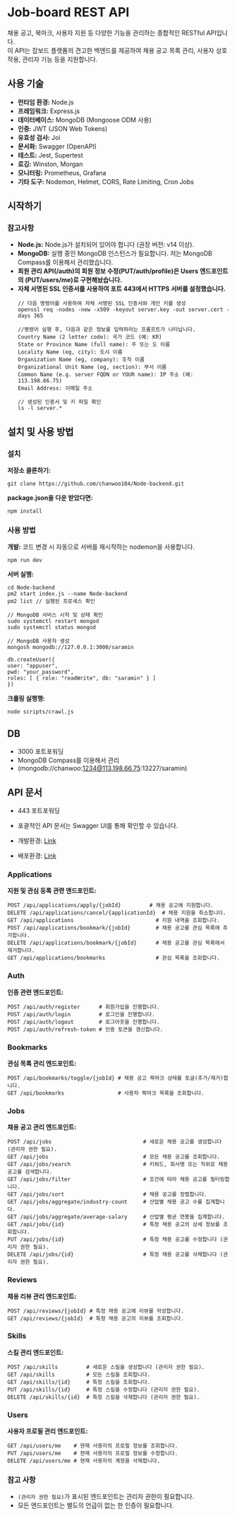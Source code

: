 # Job-board REST API

채용 공고, 북마크, 사용자 지원 등 다양한 기능을 관리하는 종합적인 RESTful API입니다.<br>
이 API는 잡보드 플랫폼의 견고한 백엔드를 제공하여 채용 공고 목록 관리, 사용자 상호작용, 관리자 기능 등을 지원합니다.

## 사용 기술

- **런타임 환경:** Node.js
- **프레임워크:** Express.js
- **데이터베이스:** MongoDB (Mongoose ODM 사용)
- **인증:** JWT (JSON Web Tokens)
- **유효성 검사:** Joi
- **문서화:** Swagger (OpenAPI)
- **테스트:** Jest, Supertest
- **로깅:** Winston, Morgan
- **모니터링:** Prometheus, Grafana
- **기타 도구:** Nodemon, Helmet, CORS, Rate Limiting, Cron Jobs

## 시작하기

### 참고사항

- **Node.js:** Node.js가 설치되어 있어야 합니다 (권장 버전: v14 이상).
- **MongoDB:** 실행 중인 MongoDB 인스턴스가 필요합니다. 저는 MongoDB Compass를 이용해서 관리했습니다.
- **회원 관리 API(/auth)의 회원 정보 수정(PUT/auth/profile)은 Users 엔드포인트의 (PUT/users/me)로 구현해놨습니다.**
- **자체 서명된 SSL 인증서를 사용하여 포트 443에서 HTTPS 서버를 설정했습니다.**
  ```
  // 다음 명령어를 사용하여 자체 서명된 SSL 인증서와 개인 키를 생성
  openssl req -nodes -new -x509 -keyout server.key -out server.cert -days 365

  //명령어 실행 후, 다음과 같은 정보를 입력하라는 프롬프트가 나타납니다.
  Country Name (2 letter code): 국가 코드 (예: KR)
  State or Province Name (full name): 주 또는 도 이름
  Locality Name (eg, city): 도시 이름
  Organization Name (eg, company): 조직 이름
  Organizational Unit Name (eg, section): 부서 이름
  Common Name (e.g. server FQDN or YOUR name): IP 주소 (예: 113.198.66.75)
  Email Address: 이메일 주소

  // 생성된 인증서 및 키 파일 확인
  ls -l server.*
  ```

## 설치 및 사용 방법

### 설치
  **저장소 클론하기:**
   ```
   git clone https://github.com/chanwoo184/Node-backend.git
   ``` 
  **package.json을 다운 받았다면:**
   ```
   npm install 
   ```

### 사용 방법

  **개발:**
  코드 변경 시 자동으로 서버를 재시작하는 nodemon을 사용합니다.
  ```
  npm run dev
  ```
  **서버 실행:**
  ```
  cd Node-backend
  pm2 start index.js --name Node-backend
  pm2 list // 실행된 프로세스 확인

  // MongoDB 서비스 시작 및 상태 확인
  sudo systemctl restart mongod
  sudo systemctl status mongod

  // MongoDB 사용자 생성
  mongosh mongodb://127.0.0.1:3000/saramin

  db.createUser({
  user: "appuser",
  pwd: "your_password",
  roles: [ { role: "readWrite", db: "saramin" } ]
  })

  ```
  **크롤링 실행행:**
  ```
  node scripts/crawl.js
  ```
## DB
- 3000 포트포워딩
- MongoDB Compass를 이용해서 관리
- (mongodb://chanwoo:1234@113.198.66.75:13227/saramin)

## API 문서
- 443 포트포워딩
- 포괄적인 API 문서는 Swagger UI를 통해 확인할 수 있습니다.

- 개발환경: [Link](http://localhost:3000/api-docs)
- 배포환경: [Link](https://113.198.66.75:17227/api-docs/#/)


### **Applications**
**지원 및 관심 등록 관련 엔드포인트:**
```
POST /api/applications/apply/{jobId}         # 채용 공고에 지원합니다.
DELETE /api/applications/cancel/{applicationId}  # 채용 지원을 취소합니다.
GET /api/applications                          # 지원 내역을 조회합니다.
POST /api/applications/bookmark/{jobId}        # 채용 공고를 관심 목록에 추가합니다.
DELETE /api/applications/bookmark/{jobId}      # 채용 공고를 관심 목록에서 제거합니다.
GET /api/applications/bookmarks                # 관심 목록을 조회합니다.
```
### **Auth**
**인증 관련 엔드포인트:**
```
POST /api/auth/register      # 회원가입을 진행합니다.
POST /api/auth/login         # 로그인을 진행합니다.
POST /api/auth/logout        # 로그아웃을 진행합니다.
POST /api/auth/refresh-token # 인증 토큰을 갱신합니다.
```
### **Bookmarks**
**관심 목록 관리 엔드포인트:**
```
POST /api/bookmarks/toggle/{jobId} # 채용 공고 북마크 상태를 토글(추가/제거)합니다.
GET /api/bookmarks                 # 사용자 북마크 목록을 조회합니다.
```
### **Jobs**
**채용 공고 관리 엔드포인트:**
```
POST /api/jobs                             # 새로운 채용 공고를 생성합니다 (관리자 권한 필요).
GET /api/jobs                              # 모든 채용 공고를 조회합니다.
GET /api/jobs/search                       # 키워드, 회사명 또는 직위로 채용 공고를 검색합니다.
GET /api/jobs/filter                       # 조건에 따라 채용 공고를 필터링합니다.
GET /api/jobs/sort                         # 채용 공고를 정렬합니다.
GET /api/jobs/aggregate/industry-count     # 산업별 채용 공고 수를 집계합니다.
GET /api/jobs/aggregate/average-salary     # 산업별 평균 연봉을 집계합니다.
GET /api/jobs/{id}                         # 특정 채용 공고의 상세 정보를 조회합니다.
PUT /api/jobs/{id}                         # 특정 채용 공고를 수정합니다 (관리자 권한 필요).
DELETE /api/jobs/{id}                      # 특정 채용 공고를 삭제합니다 (관리자 권한 필요).
```
### **Reviews**
**채용 리뷰 관리 엔드포인트:**
```
POST /api/reviews/{jobId} # 특정 채용 공고에 리뷰를 작성합니다.
GET /api/reviews/{jobId}  # 특정 채용 공고의 리뷰를 조회합니다.
```
### **Skills**
**스킬 관리 엔드포인트:**
```
POST /api/skills         # 새로운 스킬을 생성합니다 (관리자 권한 필요).
GET /api/skills          # 모든 스킬을 조회합니다.
GET /api/skills/{id}     # 특정 스킬을 조회합니다.
PUT /api/skills/{id}     # 특정 스킬을 수정합니다 (관리자 권한 필요).
DELETE /api/skills/{id}  # 특정 스킬을 삭제합니다 (관리자 권한 필요).
```
### **Users**
**사용자 프로필 관리 엔드포인트:**
```
GET /api/users/me    # 현재 사용자의 프로필 정보를 조회합니다.
PUT /api/users/me    # 현재 사용자의 프로필 정보를 수정합니다.
DELETE /api/users/me # 현재 사용자의 계정을 삭제합니다.
```
### 참고 사항
- `(관리자 권한 필요)`가 표시된 엔드포인트는 관리자 권한이 필요합니다.
- 모든 엔드포인트는 별도의 언급이 없는 한 인증이 필요합니다.




